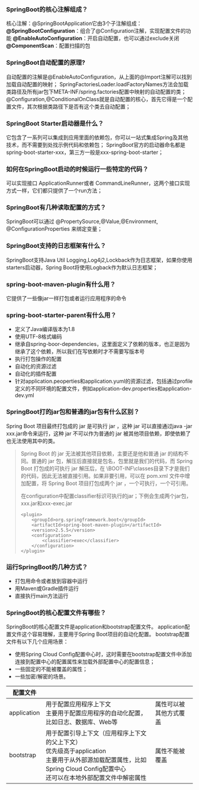 ### SpringBoot的核心注解组成？
核心注解：@SpringBootApplication它由3个子注解组成：
**@SpringBootConfiguration**：组合了@Configuration注解，实现配置文件的功能
**@EnableAutoConfiguration**：开启自动配置，也可以通过exclude关闭
**@ComponentScan**：配置扫描的包

### SpringBoot自动配置的原理?
自动配置的注解是@EnableAutoConfiguration，从上面的@Import注解可以找到加载自动配置的映射；
SpringFactoriesLoader.loadFactoryNames方法会加载类路径及所有jar包下META-INF/spring.factories配置中映射的自动配置的类；
@Configuration,@ConditionalOnClass就是自动配置的核心，首先它得是一个配置文件，其次根据类路径下是否有这个类去自动配置；

### SpringBoot Starter启动器是什么？
它包含了一系列可以集成到应用里面的依赖包，你可以一站式集成Spring及其他技术，而不需要到处找示例代码和依赖包；
SpringBoot官方的启动器命名都是spring-boot-starter-xxx，第三方一般是xxx-spring-boot-starter；

### 如何在SpringBoot启动的时候运行一些特定的代码？
可以实现接口 ApplicationRunner或者 CommandLineRunner，这两个接口实现方式一样，它们都只提供了一个run方法；

### SpringBoot有几种读取配置的方式？
SpringBoot可以通过 @PropertySource,@Value,@Environment, @ConfigurationProperties 来绑定变量；

### SpringBoot支持的日志框架有什么？
SpringBoot支持Java Util Logging,Log4j2,Lockback作为日志框架，如果你使用starters启动器，Spring Boot将使用Logback作为默认日志框架；

### spring-boot-maven-plugin有什么用？
它提供了一些像jar一样打包或者运行应用程序的命令

### spring-boot-starter-parent有什么用？
* 定义了Java编译版本为1.8
* 使用UTF-8格式编码
* 继承自spring-boor-dependencies，这里面定义了依赖的版本，也正是因为继承了这个依赖，所以我们在写依赖时才不需要写版本号
* 执行打包操作的配置
* 自动化的资源过滤
* 自动化的插件配置
* 针对application.peoperties和application.yuml的资源过滤，包括通过profile定义的不同环境的配置文件，例如application-dev.properties和application-dev.yml

### SpringBoot打的jar包和普通的jar包有什么区别？
Spring Boot 项目最终打包成的 jar 是可执行 jar ，这种 jar 可以直接通过java -jar xxx.jar命令来运行，这种 jar 不可以作为普通的 jar 被其他项目依赖，即使依赖了也无法使用其中的类。
> Spring Boot 的 jar 无法被其他项目依赖，主要还是他和普通 jar 的结构不同。普通的 jar 包，解压后直接就是包名，包里就是我们的代码，而 Spring Boot 打包成的可执行 jar 解压后，在 \BOOT-INF\classes目录下才是我们的代码，因此无法被直接引用。如果非要引用，可以在 pom.xml 文件中增加配置，将 Spring Boot 项目打包成两个 jar ，一个可执行，一个可引用。
>
> 在configuration中配置classifier标识可执行的jar；下例会生成两个jar包，xxx.jar和xxx-exec.jar
>
> ```
> <plugin>
>     <groupId>org.springframework.boot</groupId>
>     <artifactId>spring-boot-maven-plugin</artifactId>
>     <version>2.5.5</version>
>     <configuration>
>         <classifier>exec</classifier>
>     </configuration>
> </plugin>
> ```

### 运行SpringBoot的几种方式？
* 打包用命令或者放到容器中运行
* 用Maven或Gradle插件运行
* 直接执行main方法运行

### SpringBoot的核心配置文件有哪些？
SpringBoot的核心配置文件是application和bootstrap配置文件。
application配置文件这个容易理解，主要用于Spring Boot项目的自动化配置。
bootstrap配置文件有以下几个应用场景：

* 使用Spring Cloud Config配置中心时，这时需要在bootstrap配置文件中添加连接到配置中心的配置属性来加载外部配置中心的配置信息；
* 一些固定的不能被覆盖的属性；
* 一些加密/解密的场景。

| 配置文件    |                                                              |                        |
| ----------- | ------------------------------------------------------------ | ---------------------- |
| application | 用于配置应用程序上下文<br />主要用于配置应用程序的自动化配置，比如日志、数据库、Web等 | 属性可以被其他方式覆盖 |
| bootstrap   | 用于配置引导上下文（应用程序上下文的父上下文）<br />优先级高于application<br />主要用于从外部源加载配置属性，比如Spring Cloud Config配置中心<br />还可以在本地外部配置文件中解密属性 | 属性不能被覆盖         |

